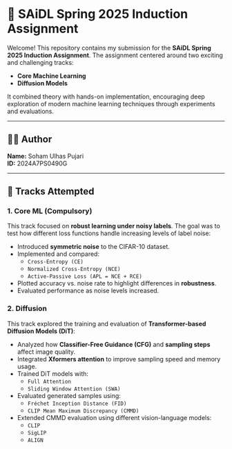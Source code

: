 # 🧠 SAiDL Spring 2025 Induction Assignment

Welcome! This repository contains my submission for the **SAiDL Spring 2025 Induction Assignment**. The assignment centered around two exciting and challenging tracks:

- **Core Machine Learning**
- **Diffusion Models**

It combined theory with hands-on implementation, encouraging deep exploration of modern machine learning techniques through experiments and evaluations.

---

## 👨‍💻 Author

**Name:** Soham Ulhas Pujari  
**ID:** 2024A7PS0490G

---

## 📌 Tracks Attempted

### 1. Core ML (Compulsory)

This track focused on **robust learning under noisy labels**. The goal was to test how different loss functions handle increasing levels of label noise:

- Introduced **symmetric noise** to the CIFAR-10 dataset.
- Implemented and compared:
  - `Cross-Entropy (CE)`
  - `Normalized Cross-Entropy (NCE)`
  - `Active-Passive Loss (APL = NCE + RCE)`
- Plotted accuracy vs. noise rate to highlight differences in **robustness**.
- Evaluated performance as noise levels increased.

### 2. Diffusion

This track explored the training and evaluation of **Transformer-based Diffusion Models (DiT)**:

- Analyzed how **Classifier-Free Guidance (CFG)** and **sampling steps** affect image quality.
- Integrated **Xformers attention** to improve sampling speed and memory usage.
- Trained DiT models with:
  - `Full Attention`
  - `Sliding Window Attention (SWA)`
- Evaluated generated samples using:
  - `Fréchet Inception Distance (FID)`
  - `CLIP Mean Maximum Discrepancy (CMMD)`
- Extended CMMD evaluation using different vision-language models:
  - `CLIP`
  - `SigLIP`
  - `ALIGN`

